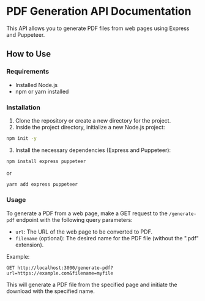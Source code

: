 # PDF Generation API Documentation

This API allows you to generate PDF files from web pages using Express and Puppeteer.

## How to Use

### Requirements

- Installed Node.js
- npm or yarn installed

### Installation

1. Clone the repository or create a new directory for the project.
2. Inside the project directory, initialize a new Node.js project:

```bash
npm init -y
```

3. Install the necessary dependencies (Express and Puppeteer):

```bash
npm install express puppeteer
```

or

```bash
yarn add express puppeteer
```

### Usage

To generate a PDF from a web page, make a GET request to the `/generate-pdf` endpoint with the following query parameters:

- `url`: The URL of the web page to be converted to PDF.
- `filename` (optional): The desired name for the PDF file (without the ".pdf" extension).

Example:

```
GET http://localhost:3000/generate-pdf?url=https://example.com&filename=myfile
```

This will generate a PDF file from the specified page and initiate the download with the specified name.
